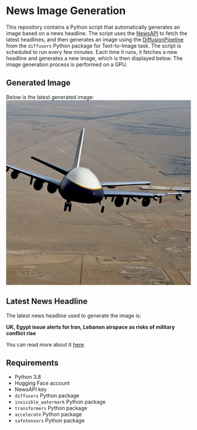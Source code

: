# News Image Generation
This repository contains a Python script that automatically generates an image based on a news headline. The script uses the [NewsAPI](https://newsapi.org/) to fetch the latest headlines, and then generates an image using the [DiffusionPipeline](https://github.com/huggingface/diffusers) from the `diffusers` Python package for Text-to-Image task.
The script is scheduled to run every few minutes. Each time it runs, it fetches a new headline and generates a new image, which is then displayed below. The image generation process is performed on a GPU.

## Generated Image
Below is the latest generated image:
![Generated Image](image.png)

## Latest News Headline
The latest news headline used to generate the image is:

**UK, Egypt issue alerts for Iran, Lebanon airspace as risks of military conflict rise**

You can read more about it [here](https://news.google.com/rss/articles/CBMiuwFBVV95cUxQZWlILXR1UzlrdXpQcDdSY2ZaNFlVTWNDXzRnOGhJTTdGOU1QU3pHVDc5WDNKakd3N0R4eW9HWVVQekJpUWtVUWVGZ05VcWxVOURPTkFiX2E3VHFCUkZBSEFKWFRLZzNCckNqQVU0MUdPOUxVMnBXZnMyNFVob2I0YTRxakpHNnpaRzl4SjE5QnFHM2VSS2RNU2Q3cFh0VnZFRm1pV3ZESDNrMlA0LXBBemRoQ014NGxIdVZJ?oc=5).

## Requirements
- Python 3.8
- Hugging Face account
- NewsAPI key
- `diffusers` Python package
- `invisible_watermark` Python package
- `transformers` Python package
- `accelerate` Python package
- `safetensors` Python package
